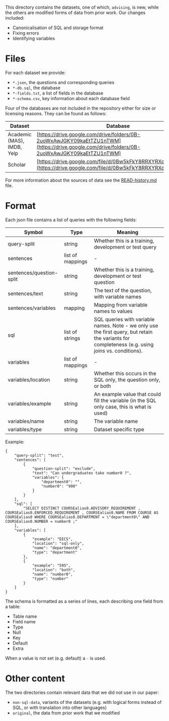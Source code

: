 This directory contains the datasets, one of which, `advising`, is new, while the others are modified forms of data from prior work.
Our changes included:

- Canonicalisation of SQL and storage format
- Fixing errors
- Identifying variables

# Files

For each dataset we provide:

- `*.json`, the questions and corresponding queries
- `*-db.sql`, the database
- `*-fields.txt`, a list of fields in the database
- `*-schema.csv`, key information about each database field

Four of the databases are not included in the repository either for size or licensing reasons.
They can be found as follows:

Dataset  | Database
-------- | ----------
Academic (MAS), IMDB, Yelp | [https://drive.google.com/drive/folders/0B-2uoWxAwJGKY09kaEtTZU1nTWM](https://drive.google.com/drive/folders/0B-2uoWxAwJGKY09kaEtTZU1nTWM)
Scholar  | [https://drive.google.com/file/d/0Bw5kFkY8RRXYRXdYYlhfdXRlTVk](https://drive.google.com/file/d/0Bw5kFkY8RRXYRXdYYlhfdXRlTVk)

For more information about the sources of data see the [READ-history.md](./READ-history.md) file.

# Format

Each json file contains a list of queries with the following fields:

Symbol             | Type              | Meaning
------------------ | ----------------- | -----------------------------
query-split        | string            | Whether this is a training, development or test query
sentences          | list of mappings  | -
sentences/question-split | string            | Whether this is a training, development or test question
sentences/text           | string            | The text of the question, with variable names
sentences/variables      | mapping           | Mapping from variable names to values
sql                | list of strings   | SQL queries with variable names. Note - we only use the first query, but retain the variants for completeness (e.g. using joins vs. conditions).
variables          | list of mappings  | -
variables/location       | string            | Whether this occurs in the SQL only, the question only, or both
variables/example        | string            | An example value that could fill the variable (in the SQL only case, this is what is used)
variables/name           | string            | The variable name
variables/type           | string            | Dataset specific type

Example:

```
{
    "query-split": "test",
    "sentences": [
        {
            "question-split": "exclude",
            "text": "Can undergraduates take number0 ?",
            "variables": {
                "department0": "",
                "number0": "990"
            }
        }
    ],
    "sql": [
        "SELECT DISTINCT COURSEalias0.ADVISORY_REQUIREMENT , COURSEalias0.ENFORCED_REQUIREMENT , COURSEalias0.NAME FROM COURSE AS COURSEalias0 WHERE COURSEalias0.DEPARTMENT = \"department0\" AND COURSEalias0.NUMBER = number0 ;"
    ],
    "variables": [
        {
            "example": "EECS",
            "location": "sql-only",
            "name": "department0",
            "type": "department"
        },
        {
            "example": "595",
            "location": "both",
            "name": "number0",
            "type": "number"
        }
    ]
}
```

The schema is formatted as a series of lines, each describing one field from a table:

- Table name
- Field name
- Type
- Null
- Key
- Default
- Extra

When a value is not set (e.g. default) a `-` is used.

# Other content

The two directories contain relevant data that we did not use in our paper:

- `non-sql-data`, variants of the datasets (e.g. with logical forms instead of SQL, or with translation into other languages)
- `original`, the data from prior work that we modified


